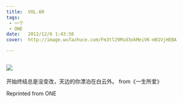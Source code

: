 ```yaml
---
title:	VOL.60
tags:
 - 一个
 - ONE
date:	2012/12/6 1:43:58
cover:	http://image.wufazhuce.com/Fm3tl29Mid3okMeiVK-mB1VjHEBA

---
```

![](http://image.wufazhuce.com/Fm3tl29Mid3okMeiVK-mB1VjHEBA)
---

开始终结总是没变改，天边的你漂泊在白云外。 from《一生所爱》
 
Reprinted from ONE
